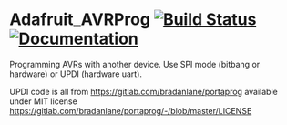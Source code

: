 # Adafruit_AVRProg [![Build Status](https://github.com/adafruit/Adafruit_AVRPROG/workflows/Arduino%20Library%20CI/badge.svg)](https://github.com/adafruit/Adafruit_AVRPROG/actions)[![Documentation](https://github.com/adafruit/ci-arduino/blob/master/assets/doxygen_badge.svg)](http://adafruit.github.io/Adafruit_AVRPROG/html/index.html)

Programming AVRs with another device. Use SPI mode (bitbang or hardware) or UPDI (hardware uart).

UPDI code is all from https://gitlab.com/bradanlane/portaprog available under MIT license https://gitlab.com/bradanlane/portaprog/-/blob/master/LICENSE